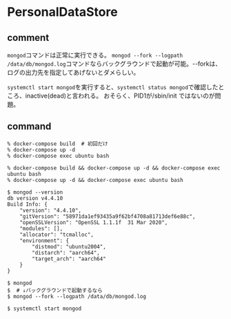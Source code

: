 # PersonalDataStore

## comment

`mongod`コマンドは正常に実行できる。
`mongod --fork --logpath /data/db/mongod.log`コマンドならバックグラウンドで起動が可能。--forkは、ログの出力先を指定してあげないとダメらしい。

`systemctl start mongod`を実行すると、`systemctl status mongod`で確認したところ、inactive(dead)と言われる。
おそらく、PID1が/sbin/init ではないのが問題。

## command

```bash:docker (イメージのビルド、立ち上げ、操作)
% docker-compose build  # 初回だけ
% docker-compose up -d
% docker-compose exec ubuntu bash
```

```bash:まとめたもの(コピペ用)
% docker-compose build && docker-compose up -d && docker-compose exec ubuntu bash
% docker-compose up -d && docker-compose exec ubuntu bash
```

```bash:バージョン確認
$ mongod --version
db version v4.4.10
Build Info: {
    "version": "4.4.10",
    "gitVersion": "58971da1ef93435a9f62bf4708a81713def6e88c",
    "openSSLVersion": "OpenSSL 1.1.1f  31 Mar 2020",
    "modules": [],
    "allocator": "tcmalloc",
    "environment": {
        "distmod": "ubuntu2004",
        "distarch": "aarch64",
        "target_arch": "aarch64"
    }
}
```

```bash:mongodで起動
$ mongod
$  # ↓バックグラウンドで起動するなら
$ mongod --fork --logpath /data/db/mongod.log
```

```bash:systemctlで起動(現状できていない)
$ systemctl start mongod
```